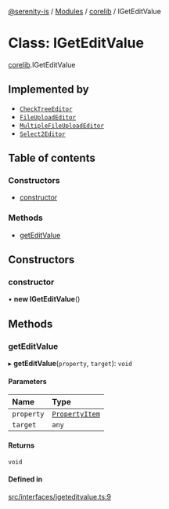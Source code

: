 [@serenity-is](../README.md) / [Modules](../modules.md) / [corelib](../modules/corelib.md) / IGetEditValue

# Class: IGetEditValue

[corelib](../modules/corelib.md).IGetEditValue

## Implemented by

- [`CheckTreeEditor`](corelib.CheckTreeEditor.md)
- [`FileUploadEditor`](corelib.FileUploadEditor.md)
- [`MultipleFileUploadEditor`](corelib.MultipleFileUploadEditor.md)
- [`Select2Editor`](corelib.Select2Editor.md)

## Table of contents

### Constructors

- [constructor](corelib.IGetEditValue.md#constructor)

### Methods

- [getEditValue](corelib.IGetEditValue.md#geteditvalue)

## Constructors

### constructor

• **new IGetEditValue**()

## Methods

### getEditValue

▸ **getEditValue**(`property`, `target`): `void`

#### Parameters

| Name | Type |
| :------ | :------ |
| `property` | [`PropertyItem`](../interfaces/corelib_q.PropertyItem.md) |
| `target` | `any` |

#### Returns

`void`

#### Defined in

[src/interfaces/igeteditvalue.ts:9](https://github.com/serenity-is/serenity/blob/master/packages/corelib/src/interfaces/igeteditvalue.ts#L9)
